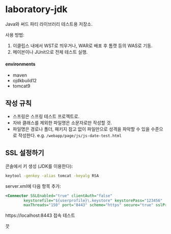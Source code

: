# laboratory-jdk

Java와 써드 파티 라이브러리 테스트용 저장소. 

사용 방법:

1. 이클립스 내에서 WST로 띄우거나, WAR로 배포 후 톰캣 등의 WAS로 기동.
2. 메이븐이나 JUnit으로 전체 테스트 실행.

#### environments

- maven
- ojdkbuild12
- tomcat9

## 작성 규칙

- 스프링은 스프링 테스트 프로젝트로.
- 자바 클래스를 제외한 파일명은 소문자로만 작성할 것.
- 파일명은 경로나 폴더, 패키지 참고 없이 파일만으로 성격을 파악할 수 있을 수준으로 작성한다. e.g. `/webapp/page/js/js-date-test.html`

## SSL 설정하기

콘솔에서 키 생성 (JDK를 이용한다):

```bash
keytool -genkey -alias tomcat -keyalg RSA
```

server.xml에 다음 항목 추가:

```xml
<Connector SSLEnabled="true" clientAuth="false"
		keystorefile="${userprofile}\.keystore" keystorePass="123456"
		maxThreads="150" port="8443" scheme="https" secure="true" sslProtocol="TLS" />
```

https://localhost:8443 접속 테스트

끗
